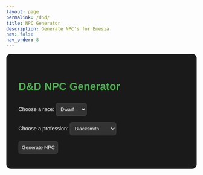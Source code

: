 ```yaml
---
layout: page
permalink: /dnd/
title: NPC Generator
description: Generate NPC's for Emesia
nav: false
nav_order: 8
---
```


<style>
  :root {
    --bg: #1a1a1a;
    --card-bg: #2a2a2a;
    --text: #f4f4f4;
    --accent: #4caf50;
    --button-bg: #333;
    --button-hover: #555;
  }

  #npc-generator {
    font-family: Arial, sans-serif;
    padding: 2rem;
    max-width: 600px;
    margin: auto;
    background: var(--bg);
    border-radius: 12px;
    color: var(--text);
  }

  select, button {
    margin: 0.5rem 0;
    padding: 0.5rem;
    background: var(--button-bg);
    color: var(--text);
    border: 1px solid #444;
    border-radius: 6px;
  }

  button:hover {
    background: var(--button-hover);
    cursor: pointer;
  }

  .npc-card {
    background: var(--card-bg);
    border-radius: 8px;
    padding: 1rem;
    margin-top: 1rem;
    box-shadow: 0 2px 5px rgba(0,0,0,0.3);
    color: var(--text);
  }

  h1, h2 {
    color: var(--accent);
  }
</style>

<div id="npc-generator">
  <h1>D&D NPC Generator</h1>
  <label for="race">Choose a race:</label>
  <select id="race">
    <option value="dwarf">Dwarf</option>
    <option value="elf">Elf</option>
    <option value="human">Human</option>
    <option value="halfElf">Half-Elf</option>
    <option value="hobbit">Hobbit</option>
    <option value="goblin">Goblin</option>
  </select>

  <br>
  <label for="profession">Choose a profession:</label>
  <select id="profession">
    <option value="blacksmith">Blacksmith</option>
    <option value="wizard">Wizard</option>
    <option value="merchant">Merchant</option>
    <option value="thief">Thief</option>
    <option value="bard">Bard</option>
    <option value="cleric">Cleric</option>
    <option value="ranger">Ranger</option>
    <option value="alchemist">Alchemist</option>
    <option value="archer">Archer</option>
    <option value="assassin">Assassin</option>
    <option value="barbarian">Barbarian</option>
    <option value="beastmaster">Beastmaster</option>
    <option value="blackguard">Blackguard</option>
    <option value="captain">Captain</option>
    <option value="cartographer">Cartographer</option>
    <option value="conjuror">Conjuror</option>
    <option value="courier">Courier</option>
    <option value="cook">Cook</option>
    <option value="druid">Druid</option>
    <option value="enchanter">Enchanter</option>
    <option value="fletcher">Fletcher</option>
    <option value="gladiator">Gladiator</option>
    <option value="healer">Healer</option>
    <option value="herbalist">Herbalist</option>
    <option value="historian">Historian</option>
    <option value="hunter">Hunter</option>
    <option value="innkeeper">Innkeeper</option>
    <option value="jester">Jester</option>
    <option value="knight">Knight</option>
    <option value="locksmith">Locksmith</option>
    <option value="mage">Mage</option>
    <option value="monk">Monk</option>
    <option value="navigator">Navigator</option>
    <option value="paladin">Paladin</option>
    <option value="pirate">Pirate</option>
    <option value="plague-doctor">Plague Doctor</option>
    <option value="priest">Priest</option>
    <option value="scout">Scout</option>
    <option value="sellsword">Sellsword</option>
    <option value="shaman">Shaman</option>
    <option value="squire">Squire</option>
    <option value="tinker">Tinker</option>
    <option value="trapper">Trapper</option>
    <option value="vagabond">Vagabond</option>
    <option value="vintner">Vintner</option>
    <option value="warlock">Warlock</option>
    <option value="watchman">Watchman</option>
    <option value="weaver">Weaver</option>
    <option value="random">Random</option>
    </select>


  <br>
  <button onclick="generateNPC()">Generate NPC</button>

  <div id="npcResult" class="npc-card" style="display:none;"></div>
</div>

<script>
  const nameLists = {};
  const lastNameLists = {};
  const personalities = [
    'ambitious',
    'apathetic',
    'arrogant',
    'articulate',
    'awkward',
    'boastful',
    'bold',
    'brave',
    'brooding',
    'calm',
    'carefree',
    'charismatic',
    'cheerful',
    'clever',
    'clumsy',
    'compassionate',
    'courageous',
    'cowardly',
    'coy',
    'cruel',
    'cunning',
    'curious',
    'cynical',
    'decisive',
    'dedicated',
    'diplomatic',
    'dreamy',
    'driven',
    'eccentric',
    'empathetic',
    'energetic',
    'enigmatic',
    'fierce',
    'flirtatious',
    'focused',
    'forgetful',
    'friendly',
    'generous',
    'gentle',
    'grumpy',
    'gullible',
    'hardy',
    'haughty',
    'heroic',
    'honest',
    'hopeful',
    'hot-headed',
    'humble',
    'idealistic',
    'impulsive',
    'inquisitive',
    'intense',
    'intuitive',
    'jaded',
    'jovial',
    'judgmental',
    'kind',
    'lazy',
    'loyal',
    'melancholic',
    'methodical',
    'mischievous',
    'moody',
    'mysterious',
    'naive',
    'nervous',
    'noble',
    'obsessive',
    'optimistic',
    'ornery',
    'outspoken',
    'paranoid',
    'patient',
    'peaceful',
    'persistent',
    'pessimistic',
    'playful',
    'polite',
    'pragmatic',
    'protective',
    'quiet',
    'rash',
    'reckless',
    'reliable',
    'reserved',
    'resourceful',
    'romantic',
    'rude',
    'sarcastic',
    'scheming',
    'secretive',
    'selfish',
    'serious',
    'shy',
    'silly',
    'sly',
    'snarky',
    'stoic',
    'stubborn',
    'superstitious',
    'suspicious',
    'sweet',
    'tactful',
    'tenacious',
    'thoughtful',
    'timid',
    'trusting',
    'vengeful',
    'wise',
    'witty',
    'zealous'
  ];
  const quirks = [
    'hums constantly',
    'has a pet mouse',
    'speaks in rhymes',
    'collects shiny stones',
    'obsessed with soup',
    'always wears a hat',
    'afraid of ducks',
    'taps their foot when nervous',
    'never goes anywhere without a book',
    'has an odd obsession with mirrors',
    'collects feathers from different birds',
    'always quotes ancient texts',
    'talks to animals',
    'loves to dance but has two left feet',
    'sings to plants to help them grow',
    'writes cryptic notes to themselves',
    'never leaves home without a lucky charm',
    'is always late for everything',
    'has a pet rock they carry everywhere',
    'hates the color green',
    'loves to carve intricate patterns into wood',
    'obsessed with collecting keys',
    'speaks in a whisper most of the time',
    'always has a pocket full of breadcrumbs',
    'spends hours staring at the sky',
    'is terrified of thunder',
    'can’t stand the sound of loud noises',
    'writes secret messages in their journal',
    'always carries a candle, even in daylight',
    'is convinced they have a twin somewhere',
    'has a collection of mismatched socks',
    'refuses to eat anything blue',
    'has an extremely high tolerance for spicy food',
    'never travels without a lucky coin',
    'wears mismatched shoes on purpose',
    'has a fear of mirrors',
    'constantly draws on their hands',
    'only speaks in riddles',
    'is convinced that their reflection is following them',
    'collects old coins from around the world',
    'often forgets where they put things',
    'can’t sleep without a lullaby',
    'is always looking for hidden messages in signs',
    'speaks to plants and insists they talk back',
    'has a secret love for playing pranks',
    'pauses to count steps before entering a building',
    'collects empty bottles from various locations',
    'always picks up fallen feathers',
    'wears a mask even in the most mundane situations',
    'always seems to be lost in thought',
    'speaks in an ancient dialect no one understands',
    'knows all the lyrics to old songs',
    'talks to inanimate objects',
    'refuses to walk in a straight line',
    'can never make a decision without flipping a coin',
    'always makes weird noises when they think',
    'insists on eating food in a specific order',
    'is always talking about their dreams',
    'is afraid of small, insignificant things',
    'has a constant desire to rearrange things',
    'always wears mismatched gloves',
    'writes down everything in a secret code',
    'keeps a collection of locks and keys',
    'can’t resist touching anything shiny',
    'is afraid of shadows',
    'talks to strangers like they’re old friends',
    'is addicted to collecting old maps',
    'speaks with their hands a lot',
    'always keeps a handkerchief with them',
    'has a strange affection for clouds',
    'has a knack for accidentally breaking things',
    'can’t stop laughing at their own jokes',
    'believes they’re cursed by a mischievous spirit',
    'refuses to walk under ladders',
    'has a collection of strange hats',
    'writes poetry about everyday objects',
    'never sleeps without a blanket over their head',
    'is obsessed with keeping everything in perfect symmetry',
    'loves to make random sound effects',
    'insists on wearing only one color at a time',
    'collects broken mirrors',
    'keeps a lucky rabbit’s foot they swear brings them good fortune',
    'has a secret stash of candles they hoard',
    'always carries around a tiny notebook',
    'has a special song they hum when stressed',
    'believes in aliens',
    'is terrified of all insects, no matter how small',
    'cannot stop tapping their fingers',
    'collects antique figurines',
    'always looks for hidden treasure wherever they go',
    'spends too much time studying the stars',
    'is terrified of the dark but refuses to use a light source',
    'has an odd attachment to an old, beaten-up book',
    'obsesses over small details and can’t stop fixing them',
    'can’t make eye contact for more than a few seconds',
    'loves to make extravagant entrances',
    'insists on adding “-ington” to the end of their name',
    'talks to their reflection in the water',
    'can never say no to free food',
    'spends too much time organizing their things',
    'has a weird fascination with shoes',
    'refuses to step on cracks in the pavement',
    'always hums when they’re happy',
    'talks to themselves when they’re thinking',
    'has a secret identity they pretend to be',
    'always looks for signs in nature',
    'can’t walk past a bakery without buying something',
    'has a secret love for wearing scarves',
    'talks to the moon like it’s their best friend',
    'can never sit still for too long',
    'keeps a collection of old scrolls with unknown writing on them'
  ];

  const professions = [
    'blacksmith', 'wizard', 'merchant', 'thief', 'bard', 'cleric', 'ranger', 'alchemist',
    'archer', 'assassin', 'barbarian', 'beastmaster', 'blackguard', 'captain', 'cartographer',
    'conjuror', 'courier', 'cook', 'druid', 'enchanter', 'fletcher', 'gladiator', 'healer',
    'herbalist', 'historian', 'hunter', 'innkeeper', 'jester', 'knight', 'locksmith', 'mage',
    'monk', 'navigator', 'paladin', 'pirate', 'plague-doctor', 'priest', 'scout', 'sellsword',
    'shaman', 'squire', 'tinker', 'trapper', 'vagabond', 'vintner', 'warlock', 'watchman', 'weaver'
    ];

    function randomFromArray(arr) {
    return arr[Math.floor(Math.random() * arr.length)];
    }

  function randomFromArray(arr) {
    return arr[Math.floor(Math.random() * arr.length)];
  }

  async function loadNames(race) {
    if (!nameLists[race]) {
      try {
        const response = await fetch(`/assets/dndGenLists/names/${race}.txt`);
        if (!response.ok) throw new Error('Failed to fetch names');
        const text = await response.text();
        nameLists[race] = text.split('\n').map(name => name.trim()).filter(name => name.length > 0);
      } catch (err) {
        console.error(err);
        alert(`Could not load names for ${race}`);
        nameLists[race] = ['Nameless'];
      }
    }
  }

  async function loadLastNames(race) {
    if (!lastNameLists[race]) {
      try {
        const response = await fetch(`/assets/dndGenLists/lastNames/${race}.txt`);
        if (!response.ok) throw new Error('Failed to fetch names');
        const text = await response.text();
        nameLists[race] = text.split('\n').map(name => name.trim()).filter(name => name.length > 0);
      } catch (err) {
        console.error(err);
        alert(`Could not load names for ${race}`);
        nameLists[race] = ['Nameless'];
      }
    }
  }

  async function generateNPC() {
    const race = document.getElementById('race').value;
    const profession = document.getElementById('profession').value;

    // If 'random' is selected, choose a random profession
    const selectedProfession = profession === 'random' ? randomFromArray(professions) : profession;

    await loadNames(race);
    const names = nameLists[race];
    const lastNames = lastNameLists[race];
    const name = randomFromArray(names);
    const lastName = randomFromArray(lastNames);

    let age;
    switch (race) {
      case 'elf': age = Math.floor(Math.random() * 3982) + 18; break;
      case 'dwarf': age = Math.floor(Math.random() * 483) + 18; break;
      case 'halfElf': age = Math.floor(Math.random() * 12) + 15; break;
      case 'goblin': age = Math.floor(Math.random() * 38) + 8; break;
      case 'hobbit': age = Math.floor(Math.random() * 60) + 18; break;
      case 'human':
      default: age = Math.floor(Math.random() * 82) + 18; break;
    }

    let birthPlaces;
    switch (race) {
      case 'elf':
        birthPlaces = ['ElderGrove','Evergrove','Iilyseum','Hellivita','Hellivita','Hellivita'];
        break;
      case 'dwarf':
        birthPlaces = ['Twon','Omber','Garret','Traust','Bonrith','Garret','Omber'];
        break;
      case 'hobbit':
        birthPlaces = ['Twon','Omber','Garret','Traust','Harnford','Bonrith','Harnford','Umbra Hills'];
        break;
      case 'halfElf':
        birthPlaces = ['Evergrove','Twon','Shrift','Bonrith'];
        break;
      case 'human':
      default:
        birthPlaces = ['Twon','Omber','Garret','Bonrith','Traust','Free Cities','Ivory Isles','Umbra Hills','Khari Desert','Stamford'];
        break;
    }

    const birthPlace = randomFromArray(birthPlaces);
    const personality = randomFromArray(personalities);
    const quirk = randomFromArray(quirks);

    const npcHTML = `
      <h2>${name} ${lastName}</h2>
      <p><strong>Race:</strong> ${race.charAt(0).toUpperCase() + race.slice(1)}</p>
      <p><strong>Profession:</strong> ${profession.charAt(0).toUpperCase() + profession.slice(1)}</p>
      <p><strong>Age:</strong> ${age}</p>
      <p><strong>Birth Place:</strong> ${birthPlace}</p>
      <p><strong>Personality:</strong> ${personality}</p>
      <p><strong>Quirk:</strong> ${quirk}</p>
    `;

    const npcDiv = document.getElementById('npcResult');
    npcDiv.innerHTML = npcHTML;
    npcDiv.style.display = 'block';
  }
</script>
